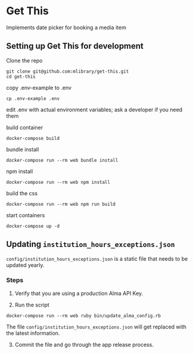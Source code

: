 # Get This

Implements date picker for booking a media item

## Setting up Get This for development

Clone the repo

```
git clone git@github.com:mlibrary/get-this.git
cd get-this
```

copy .env-example to .env

```
cp .env-example .env
```

edit .env with actual environment variables; ask a developer if you need them

build container
```
docker-compose build
```

bundle install
```
docker-compose run --rm web bundle install
```

npm install
```
docker-compose run --rm web npm install
```

build the css

```
docker-compose run --rm web npm run build
```

start containers
```
docker-compose up -d
```


## Updating `institution_hours_exceptions.json`

`config/institution_hours_exceptions.json` is a static file that needs to be updated yearly.

### Steps

1. Verify that you are using a production Alma API Key.

2. Run the script

```
docker-compose run --rm web ruby bin/update_alma_config.rb
```

The file `config/institution_hours_exceptions.json` will get replaced with the latest information.

3. Commit the file and go through the app release process. 
